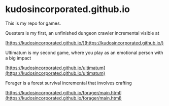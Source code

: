 # kudosincorporated.github.io

This is my repo for games.

Questers is my first, an unfinished dungeon crawler incremental visible at

[https://kudosincorporated.github.io/](https://kudosincorporated.github.io/)

Ultimatum is my second game, where you play as an emotional person with a big impact

[https://kudosincorporated.github.io/ultimatum](https://kudosincorporated.github.io/ultimatum)

Forager is a forest survival incremental that involves crafting

[https://kudosincorporated.github.io/forager/main.html](https://kudosincorporated.github.io/forager/main.html)
